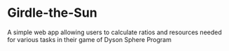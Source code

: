 # Girdle-the-Sun
A simple web app allowing users to calculate ratios and resources needed for various tasks in their game of Dyson Sphere Program
